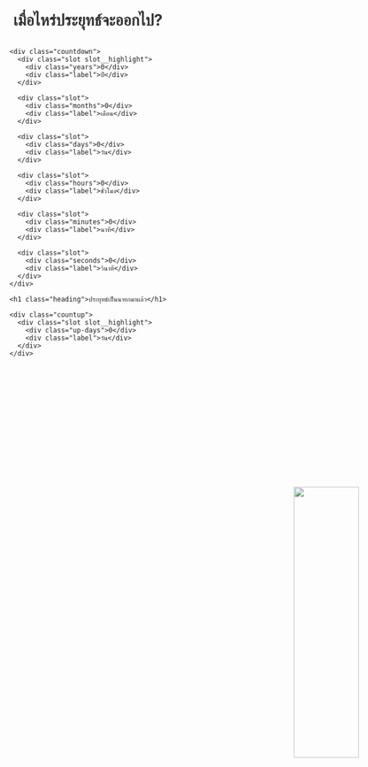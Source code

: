 <html lang="en">

<head>
  <meta charset="UTF-8" />
  <meta name="viewport" content="width=device-width, initial-scale=1.0" />
  <meta http-equiv="X-UA-Compatible" content="ie=edge" />

  <!-- Primary Meta Tags -->
  <title>เมื่อไหร่ประยุทธ์จะออกไป?</title>
  <meta name="title" content="เมื่อไหร่ประยุทธ์จะออกไป?" />
  <meta name="description" content="นับเวลาถอยหลังถึงวันที่พลเอกประยุทธ์ จันทร์โอชา จะหมดวาระการเป็นนายกรัฐมนตรี" />

  <!-- Open Graph / Facebook -->
  <meta property="og:type" content="website" />
  <meta property="og:url" content="https://howlonguntilprayuthleaves.com" />
  <meta property="og:title" content="เมื่อไหร่ประยุทธ์จะออกไป?" />
  <meta property="og:description"
    content="นับเวลาถอยหลังถึงวันที่พลเอกประยุทธ์ จันทร์โอชา จะหมดวาระการเป็นนายกรัฐมนตรี" />
  <meta property="og:image" content="/prayuth.jpg" />

  <!-- Twitter -->
  <meta property="twitter:card" content="summary_large_image" />
  <meta property="twitter:url" content="https://howlonguntilprayuthleaves.com" />
  <meta property="twitter:title" content="เมื่อไหร่ประยุทธ์จะออกไป?" />
  <meta property="twitter:description"
    content="นับเวลาถอยหลังถึงวันที่พลเอกประยุทธ์ จันทร์โอชา จะหมดวาระการเป็นนายกรัฐมนตรี" />
  <meta property="twitter:image" content="/prayuth.jpg" />

  <link href="https://fonts.googleapis.com/css?family=Chonburi&display=swap" rel="stylesheet" />

  <style>
    body {
      margin: 0;
      font-family: 'Chonburi', 'Sukhumvit', -apple-system, BlinkMacSystemFont,
        'Segoe UI', Roboto, Oxygen, Ubuntu, Cantarell, 'Open Sans',
        'Helvetica Neue', 'Tahoma', sans-serif;
    }

    * {
      box-sizing: border-box;
    }

    .heading a {
      color: inherit;
      text-decoration: none;
    }

    .heading {
      color: #333;
      text-align: center;
    }

    .container {
      display: flex;
      flex-direction: column;
      align-items: center;
      justify-content: center;
      min-height: 100vh;
      padding: 1em;
    }

    .countdown {
      display: grid;
      grid-template-columns: repeat(6, 1fr);

      grid-gap: 25px;

      align-items: center;
      justify-content: center;

      margin: 30px 0;
    }

    .slot {
      transition: all 1px ease-in-out;
      text-align: center;
      cursor: pointer;

      color: #222;

      -webkit-tap-highlight-color: rgba(255, 255, 255, 0.2);
    }

    .slot.slot.slot__highlight .label {
      color: #eee;
    }

    .slot.slot__highlight {
      background: #3b5171;
      padding: 1em 1.8em;
      color: white;
      box-shadow: 0px 3px 8px rgba(59, 81, 113, 0.3);
    }

    .slot :first-child {
      font-size: 4.5em;
      font-weight: bold;
    }

    .slot .label {
      font-size: 1.5em;
      margin-top: 15px;

      color: #333;
    }

    .i-love-prayuth {
      position: fixed;
      bottom: 0;
      right: 0;
      width: 35%;
      margin-bottom: -10px;
    }
    @media (max-width: 830px) {
      .countdown {
        grid-template-columns: repeat(3, 1fr);
      }

      .slot :first-child {
        font-size: 3.5em;
      }

      .heading {
        font-size: 1.8em;
      }
      .i-love-prayuth {
        position: relative;
        margin-top: 50px;
        width: 100%;
      }
    }

    @media (max-width: 300px) {
      .countdown {
        grid-template-columns: repeat(2, 1fr);
      }

      .slot :first-child {
        font-size: 2em;
      }

      .heading {
        font-size: 1.2em;
      }
    }

    .countup {
      margin-top: 25px;
    }
  </style>
</head>

<body>
  <div class="container">
    <h1 class="heading">
      <a href="https://howlonguntilprayuthleaves.com/">เมื่อไหร่ประยุทธ์จะออกไป?</a>
    </h1>

    <div class="countdown">
      <div class="slot slot__highlight">
        <div class="years">0</div>
        <div class="label">ปี</div>
      </div>

      <div class="slot">
        <div class="months">0</div>
        <div class="label">เดือน</div>
      </div>

      <div class="slot">
        <div class="days">0</div>
        <div class="label">วัน</div>
      </div>

      <div class="slot">
        <div class="hours">0</div>
        <div class="label">ชั่วโมง</div>
      </div>

      <div class="slot">
        <div class="minutes">0</div>
        <div class="label">นาที</div>
      </div>

      <div class="slot">
        <div class="seconds">0</div>
        <div class="label">วินาที</div>
      </div>
    </div>

    <h1 class="heading">ประยุทธ์เป็นนายกมาแล้ว</h1>

    <div class="countup">
      <div class="slot slot__highlight">
        <div class="up-days">0</div>
        <div class="label">วัน</div>
      </div>
    </div>
  </div>
  <img class="i-love-prayuth" src="prayuth_song.png">
  <script>
    const yearsEl = document.querySelector('.years')
    const monthsEl = document.querySelector('.months')
    const daysEl = document.querySelector('.days')
    const hoursEl = document.querySelector('.hours')
    const minutesEl = document.querySelector('.minutes')
    const secondsEl = document.querySelector('.seconds')

    const upDaysEl = document.querySelector('.up-days')

    // First day of the NCPO coup: 22 พฤษภาคม 2557 เวลา 16:30 น.
    const coupDate = new Date('05/22/2014 16:30:00 UTC+0700')
    const leaveDate = new Date('2023-05-06')

    let timer

    function countdown() {
      const currentDate = Date.now()

      // difference of dates
      const difference = leaveDate - currentDate

      // if difference is negative than it's pass the target date
      if (difference < 0) {
        clearInterval(timer)

        return
      }

      const _second = 1000
      const _minute = _second * 60
      const _hour = _minute * 60
      const _day = _hour * 24
      const _month = _day * 30
      const _year = _month * 12

      // calculate dates
      let years = Math.floor(difference / _year)
      let months = Math.floor((difference % _year) / _month)
      let days = Math.floor((difference % _month) / _day)
      let hours = Math.floor((difference % _day) / _hour)
      let minutes = Math.floor((difference % _hour) / _minute)
      let seconds = Math.floor((difference % _minute) / _second)

      // fix dates so that it will show two digets
      days = String(days).length >= 2 ? days : '0' + days
      hours = String(hours).length >= 2 ? hours : '0' + hours
      minutes = String(minutes).length >= 2 ? minutes : '0' + minutes
      seconds = String(seconds).length >= 2 ? seconds : '0' + seconds

      yearsEl.innerHTML = years
      monthsEl.innerHTML = months
      daysEl.innerHTML = days
      hoursEl.innerHTML = hours
      minutesEl.innerHTML = minutes
      secondsEl.innerHTML = seconds

      const beenPrimeMinisterForDays = Math.ceil(
        (currentDate - coupDate) / 1000 / 60 / 60 / 24
      )

      upDaysEl.innerHTML = beenPrimeMinisterForDays
    }

    timer = setInterval(countdown, 1000)
  </script>
</body>

</html>
